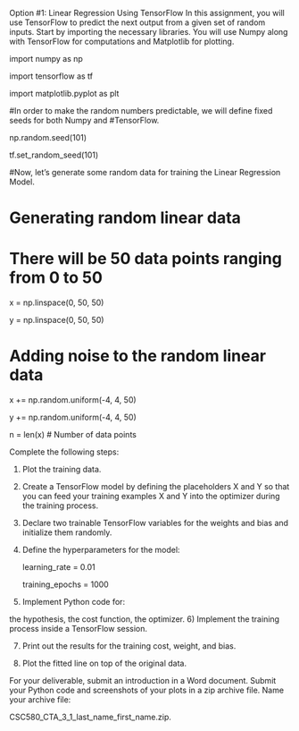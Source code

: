 Option #1: Linear Regression Using TensorFlow
In this assignment, you will use TensorFlow to predict the next output from a given set of random inputs. Start by importing the necessary libraries. You will use Numpy along with TensorFlow for computations and Matplotlib for plotting.

import numpy as np

import tensorflow as tf

import matplotlib.pyplot as plt

#In order to make the random numbers predictable, we will define fixed seeds for both Numpy and #TensorFlow.

np.random.seed(101)

tf.set_random_seed(101)

#Now, let’s generate some random data for training the Linear Regression Model.

# Generating random linear data

# There will be 50 data points ranging from 0 to 50

x = np.linspace(0, 50, 50)

y = np.linspace(0, 50, 50)

# Adding noise to the random linear data

x += np.random.uniform(-4, 4, 50)

y += np.random.uniform(-4, 4, 50)

n = len(x) # Number of data points

Complete the following steps:

1) Plot the training data.

2) Create a TensorFlow model by defining the placeholders X and Y so that you can feed your training examples X and Y into the optimizer during the training process.

3) Declare two trainable TensorFlow variables for the weights and bias and initialize them randomly.

4) Define the hyperparameters for the model:

     learning_rate = 0.01

     training_epochs = 1000

5) Implement Python code for:

the hypothesis,
the cost function,
the optimizer.
6) Implement the training process inside a TensorFlow session.

7) Print out the results for the training cost, weight, and bias.

8) Plot the fitted line on top of the original data.

For your deliverable, submit an introduction in a Word document. Submit your Python code and screenshots of your plots in a zip archive file. Name your archive file:

CSC580_CTA_3_1_last_name_first_name.zip.